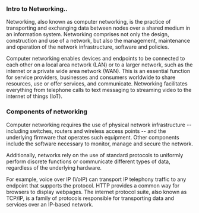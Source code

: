 ### Intro to Networking..
Networking, also known as computer networking, is the practice of transporting and exchanging data between nodes over a shared medium in an information system. Networking comprises not only the design, construction and use of a network, but also the management, maintenance and operation of the network infrastructure, software and policies.

Computer networking enables devices and endpoints to be connected to each other on a local area network (LAN) or to a larger network, such as the internet or a private wide area network (WAN). This is an essential function for service providers, businesses and consumers worldwide to share resources, use or offer services, and communicate. Networking facilitates everything from telephone calls to text messaging to streaming video to the internet of things (IoT).

### Components of networking
Computer networking requires the use of physical network infrastructure -- including switches, routers and wireless access points -- and the underlying firmware that operates such equipment. Other components include the software necessary to monitor, manage and secure the network.

Additionally, networks rely on the use of standard protocols to uniformly perform discrete functions or communicate different types of data, regardless of the underlying hardware.

For example, voice over IP (VoIP) can transport IP telephony traffic to any endpoint that supports the protocol. HTTP provides a common way for browsers to display webpages. The internet protocol suite, also known as TCP/IP, is a family of protocols responsible for transporting data and services over an IP-based network.
